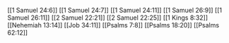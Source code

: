 [[1 Samuel 24:6]]
[[1 Samuel 24:7]]
[[1 Samuel 24:11]]
[[1 Samuel 26:9]]
[[1 Samuel 26:11]]
[[2 Samuel 22:21]]
[[2 Samuel 22:25]]
[[1 Kings 8:32]]
[[Nehemiah 13:14]]
[[Job 34:11]]
[[Psalms 7:8]]
[[Psalms 18:20]]
[[Psalms 62:12]]
